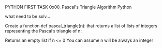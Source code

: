 PYTHON FIRST TASK
0x00. Pascal's Triangle
Algorithm Python

what need to be solv...

Create a function def pascal_triangle(n): that returns a list of lists of integers representing the Pascal’s triangle of n:

Returns an empty list if n <= 0
You can assume n will be always an integer
